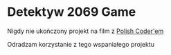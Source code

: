 # Detektyw 2069 Game
Nigdy nie ukończony projekt na film z [Polish Coder'em](https://github.com/Polish-Coder)

Odradzam korzystanie z tego wspaniałego projektu 
